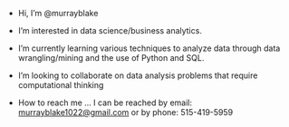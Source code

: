 - Hi, I’m @murrayblake

- I’m interested in data science/business analytics. 

- I’m currently learning various techniques to analyze data through data wrangling/mining and the use of Python and SQL.

- I’m looking to collaborate on data analysis problems that require computational thinking

-  How to reach me ... I can be reached by email: murrayblake1022@gmail.com or by phone: 515-419-5959

<!---
murrayblake/murrayblake is a ✨ special ✨ repository because its `README.md` (this file) appears on your GitHub profile.
You can click the Preview link to take a look at your changes.
--->
